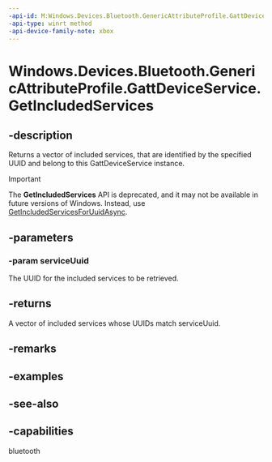 ```yaml
---
-api-id: M:Windows.Devices.Bluetooth.GenericAttributeProfile.GattDeviceService.GetIncludedServices(System.Guid)
-api-type: winrt method
-api-device-family-note: xbox
---
```


<!-- Method syntax
public Windows.Foundation.Collections.IVectorView<Windows.Devices.Bluetooth.GenericAttributeProfile.GattDeviceService> GetIncludedServices(System.Guid serviceUuid)
-->

# Windows.Devices.Bluetooth.GenericAttributeProfile.GattDeviceService.GetIncludedServices

## -description
Returns a vector of included services, that are identified by the specified UUID and belong to this GattDeviceService instance.

> [!IMPORTANT]
> The **GetIncludedServices** API is deprecated, and it may not be available in future versions of Windows. Instead, use [GetIncludedServicesForUuidAsync](/uwp/api/windows.devices.bluetooth.genericattributeprofile.gattdeviceservice.getincludedservicesforuuidasync).

## -parameters
### -param serviceUuid
The UUID for the included services to be retrieved.

## -returns
A vector of included services whose UUIDs match serviceUuid.

## -remarks

## -examples

## -see-also

## -capabilities
bluetooth

